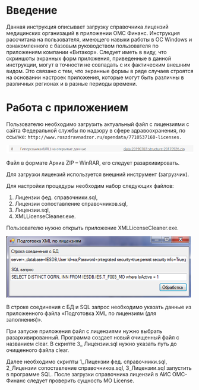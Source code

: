 <!-- TITLE: Загрузка справочника лицензий -->
<!-- SUBTITLE: Рабочая инструкция пользователя -->

# Введение
Данная инструкция описывает загрузку справочника лицензий медицинских организаций в приложении ОМС Финанс.
Инструкция рассчитана на пользователя, имеющего навыки работы в ОС Windows и ознакомленного с базовым руководством пользователя по приложениям компании «Витакор».
Следует иметь в виду, что скриншоты экранных форм приложения, приведенные в данной инструкции, могут в точности не совпадать с их фактическим внешним видом. Это связано с тем, что экранные формы в ряде случаев строятся на основании настроек приложения, которые могут быть различны в различных регионах и в разные периоды времени.

# Работа с приложением

Пользователю необходимо загрузить актуальный файл с лицензиями с сайта Федеральной службы по надзору в сфере здравоохранения, по ссылке:  ```http://www.roszdravnadzor.ru/opendata/7710537160-licenses.``` 

![191919](/uploads/0000001/191919.png "191919")

Файл в формате Архив ZIP – WinRAR, его следует разархивировать.  

Для загрузки лицензий используется внешний инструмент (загрузчик).

Для настройки процедуры необходим набор следующих файлов:
1.	Лицензии фед. справочники.sql,
2.	Лицензии сопоставление справочников.sql,
3.	Лицензии.sql,
4.	XMLLicenseCleaner.exe.

Пользователю нужно открыть приложение XMLLicenseCleaner.exe.

![](/uploads/002-2/-.png "")

В строке соединения с БД  и SQL запрос необходимо указать данные из приложенного файла «Подготовка XML по лицензиям (для заполнения)». 

При запуске приложения файл с лицензиями нужно выбрать разархивированный. Программа создает новый очищенный файл с названием clear.
В скрипте 3_ Лицензии.sql нужно указать путь до очищенного файла clear.

Далее необходимо скрипты 1_Лицензии фед. справочники.sql, 2_Лицензии сопоставление справочников.sql, 3_Лицензии.sql запустить в программе SQL. 
После загрузки справочника лицензий в АИС ОМС-Финанс следует проверить сущность MO License.

